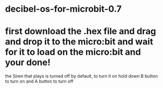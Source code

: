 # decibel-os-for-microbit-0.7
# first download the .hex file and drag and drop it to the micro:bit and wait for it to load on the micro:bit and your done!
the Siren that plays is turned off by default, to turn it on hold down B button to turn on and A button to turn off
